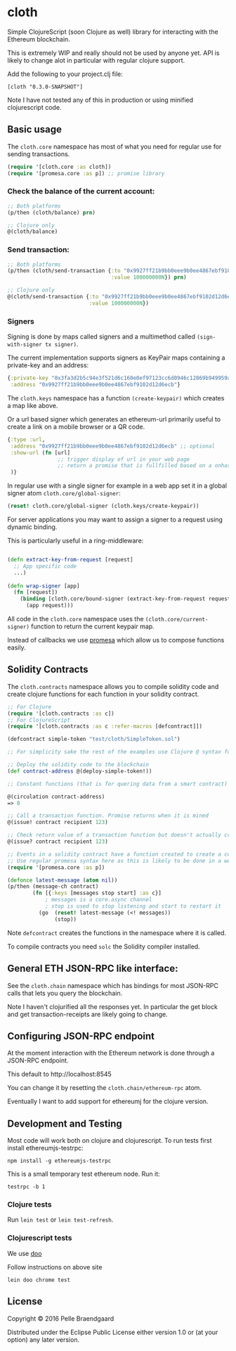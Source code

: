 # cloth

Simple ClojureScript (soon Clojure as well) library for interacting with the Ethereum blockchain.

This is extremely WIP and really should not be used by anyone yet. API is likely to change alot in particular with regular clojure support.

Add the following to your project.clj file:

`[cloth "0.3.0-SNAPSHOT"]`

Note I have not tested any of this in production or using minified clojurescript code.

## Basic usage

The `cloth.core` namespace has most of what you need for regular use for sending transactions.

```clojure
(require '[cloth.core :as cloth])
(require '[promesa.core :as p]) ;; promise library
```

### Check the balance of the current account:

```clojure
;; Both platforms
(p/then (cloth/balance) prn)

;; Clojure only
@(cloth/balance)
```

### Send transaction:

```clojure
;; Both platforms
(p/then (cloth/send-transaction {:to "0x9927ff21b9bb0eee9b0ee4867ebf9102d12d6ecb"
                                 :value 100000000N}) prn)

;; Clojure only
@(cloth/send-transaction {:to "0x9927ff21b9bb0eee9b0ee4867ebf9102d12d6ecb"
                          :value 100000000N})
```

### Signers

Signing is done by maps called signers and a multimethod called `(sign-with-signer tx signer)`.

The current implementation supports signers as KeyPair maps containing a private-key and an address:

```clojure
{:private-key "0x3fa3d2b5c94e3f521d6c160e0ef97123cc6d0946c12869b949959aa0f8c333de", 
 :address "0x9927ff21b9bb0eee9b0ee4867ebf9102d12d6ecb"}
```

The `cloth.keys` namespace has a function `(create-keypair)` which creates a map like above.

Or a url based signer which generates an ethereum-url primarily useful to create a link on a mobile browser or a QR code.

```clojure
{:type :url, 
 :address "0x9927ff21b9bb0eee9b0ee4867ebf9102d12d6ecb" ;; optional
 :show-url (fn [url] 
                ;; trigger display of url in your web page
                ;; return a promise that is fullfilled based on a onhashchange event 
 )}
```

In regular use with a single signer for example in a web app set it in a global signer atom `cloth.core/global-signer`:

```clojure
(reset! cloth.core/global-signer (cloth.keys/create-keypair))
```

For server applications you may want to assign a signer to a request using dynamic binding.

This is particularly useful in a ring-middleware:

```clojure

(defn extract-key-from-request [request]
  ;; App specific code
  ...)
  
(defn wrap-signer [app]
  (fn [request])
    (binding [cloth.core/bound-signer (extract-key-from-request request)]
      (app request)))
```

All code in the `cloth.core` namespace uses the `(cloth.core/current-signer)` function to return the current keypair map.

Instead of callbacks we use [promesa](http://funcool.github.io/promesa/latest/) which allow us to compose functions easily.

## Solidity Contracts

The `cloth.contracts` namespace allows you to compile solidity code and create clojure functions for each function in your solidity contract.

```clojure
;; For Clojure
(require '[cloth.contracts :as c])
;; For ClojureScript
(require '[cloth.contracts :as c :refer-macros [defcontract]])

(defcontract simple-token "test/cloth/SimpleToken.sol")

;; For simplicity sake the rest of the examples use Clojure @ syntax for dereferencing Promises

;; Deploy the solidity code to the blockchain
(def contract-address @(deploy-simple-token!))

;; Constant functions (that is for quering data from a smart contract)

@(circulation contract-address)
=> 0

;; Call a transaction function. Promise returns when it is mined
@(issue! contract recipient 123)

;; Check return value of a transaction function but doesn't actually create a transaction
@(issue? contract recipient 123)

;; Events in a solidity contract have a function created to create a core.async channel
;; Use regular promesa syntax here as this is likely to be done in a web interface
(require '[promesa.core :as p])

(defonce latest-message (atom nil))
(p/then (message-ch contract)
        (fn [{:keys [messages stop start] :as c}] 
            ; messages is a core.async channel
            ; stop is used to stop listening and start to restart it
          (go  (reset! latest-message (<! messages))
               (stop))

```

Note `defcontract` creates the functions in the namespace where it is called. 

To compile contracts you need `solc` the Solidity compiler installed.

## General ETH JSON-RPC like interface:

See the `cloth.chain` namespace which has bindings for most JSON-RPC calls that lets you query the blockchain.

Note I haven't clojurified all the responses yet. In particular the get block and get transaction-receipts are likely going to change.

## Configuring JSON-RPC endpoint

At the moment interaction with the Ethereum network is done through a JSON-RPC endpoint.

This default to http://localhost:8545

You can change it by resetting the `cloth.chain/ethereum-rpc` atom.

Eventually I want to add support for ethereumj for the clojure version.

## Development and Testing

Most code will work both on clojure and clojurescript. To run tests first install ethereumjs-testrpc:

```
npm install -g ethereumjs-testrpc
```

This is a small temporary test ethereum node. Run it:

```
testrpc -b 1
```

### Clojure tests

Run `lein test` or `lein test-refresh`.

### Clojurescript tests

We use [doo](https://github.com/bensu/doo) 

Follow instructions on above site

```
lein doo chrome test
```

## License

Copyright © 2016 Pelle Braendgaard

Distributed under the Eclipse Public License either version 1.0 or (at your option) any later version.
